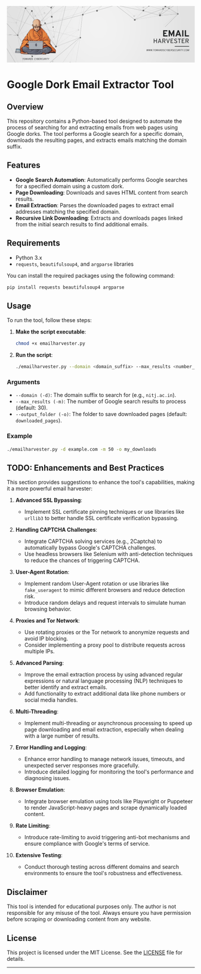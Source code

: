 ![High Level Overview](images/thumbnail.png)
# Google Dork Email Extractor Tool

## Overview

This repository contains a Python-based tool designed to automate the process of searching for and extracting emails from web pages using Google dorks. The tool performs a Google search for a specific domain, downloads the resulting pages, and extracts emails matching the domain suffix.

## Features

- **Google Search Automation**: Automatically performs Google searches for a specified domain using a custom dork.
- **Page Downloading**: Downloads and saves HTML content from search results.
- **Email Extraction**: Parses the downloaded pages to extract email addresses matching the specified domain.
- **Recursive Link Downloading**: Extracts and downloads pages linked from the initial search results to find additional emails.

## Requirements

- Python 3.x
- `requests`, `beautifulsoup4`, and `argparse` libraries

You can install the required packages using the following command:

```bash
pip install requests beautifulsoup4 argparse
```

## Usage

To run the tool, follow these steps:

1. **Make the script executable**:
   ```bash
   chmod +x emailharvester.py
   ```

2. **Run the script**:
   ```bash
   ./emailharvester.py --domain <domain_suffix> --max_results <number_of_results> --output_folder <folder_name>
   ```

### Arguments

- `--domain (-d)`: The domain suffix to search for (e.g., `nitj.ac.in`).
- `--max_results (-m)`: The number of Google search results to process (default: 30).
- `--output_folder (-o)`: The folder to save downloaded pages (default: `downloaded_pages`).

### Example

```bash
./emailharvester.py -d example.com -m 50 -o my_downloads
```

## TODO: Enhancements and Best Practices

This section provides suggestions to enhance the tool's capabilities, making it a more powerful email harvester:

1. **Advanced SSL Bypassing**:
    - Implement SSL certificate pinning techniques or use libraries like `urllib3` to better handle SSL certificate verification bypassing.

2. **Handling CAPTCHA Challenges**:
    - Integrate CAPTCHA solving services (e.g., 2Captcha) to automatically bypass Google's CAPTCHA challenges.
    - Use headless browsers like Selenium with anti-detection techniques to reduce the chances of triggering CAPTCHA.

3. **User-Agent Rotation**:
    - Implement random User-Agent rotation or use libraries like `fake_useragent` to mimic different browsers and reduce detection risk.
    - Introduce random delays and request intervals to simulate human browsing behavior.

4. **Proxies and Tor Network**:
    - Use rotating proxies or the Tor network to anonymize requests and avoid IP blocking.
    - Consider implementing a proxy pool to distribute requests across multiple IPs.

5. **Advanced Parsing**:
    - Improve the email extraction process by using advanced regular expressions or natural language processing (NLP) techniques to better identify and extract emails.
    - Add functionality to extract additional data like phone numbers or social media handles.

6. **Multi-Threading**:
    - Implement multi-threading or asynchronous processing to speed up page downloading and email extraction, especially when dealing with a large number of results.

7. **Error Handling and Logging**:
    - Enhance error handling to manage network issues, timeouts, and unexpected server responses more gracefully.
    - Introduce detailed logging for monitoring the tool's performance and diagnosing issues.

8. **Browser Emulation**:
    - Integrate browser emulation using tools like Playwright or Puppeteer to render JavaScript-heavy pages and scrape dynamically loaded content.

9. **Rate Limiting**:
    - Introduce rate-limiting to avoid triggering anti-bot mechanisms and ensure compliance with Google's terms of service.

10. **Extensive Testing**:
    - Conduct thorough testing across different domains and search environments to ensure the tool's robustness and effectiveness.

## Disclaimer

This tool is intended for educational purposes only. The author is not responsible for any misuse of the tool. Always ensure you have permission before scraping or downloading content from any website.

## License

This project is licensed under the MIT License. See the [LICENSE](LICENSE) file for details.

---

